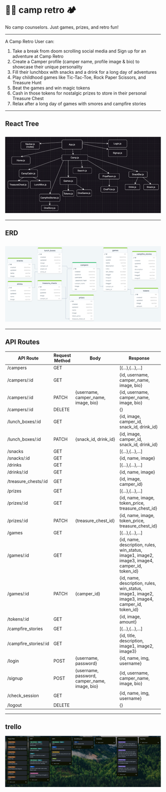 # 🌲🌖 camp retro 🏕️

No camp counselors. Just games, prizes, and retro fun!

---

A Camp Retro User can:

1. Take a break from doom scrolling social media and Sign up for an adventure at Camp Retro
2. Create a Camper profile (camper name, profile image & bio) to showcase their unique personality
3. Fill their lunchbox with snacks and a drink for a long day of adventures
4. Play childhood games like Tic-Tac-Toe, Rock Paper Scissors, and Treasure Hunt
5. Beat the games and win magic tokens
6. Cash in those tokens for nostalgic prizes to store in their personal Treasure Chest
7. Relax after a long day of games with smores and campfire stories

---

## React Tree

## <img src="images/ReactTree.png">

---

## ERD

## <img src="images/ERD.png">

---

## API Routes

| API Route             | Request Method | Body                                          | Response                                                                                        |
| --------------------- | -------------- | --------------------------------------------- | ----------------------------------------------------------------------------------------------- |
| /campers              | GET            |                                               | [{...},{...},...]                                                                               |
| /campers/:id          | GET            |                                               | {id, username, camper_name, image, bio}                                                         |
| /campers/:id          | PATCH          | {username, camper_name, image, bio}           | {id, username, camper_name, image, bio}                                                         |
| /campers/:id          | DELETE         |                                               | {}                                                                                              |
| /lunch_boxes/:id      | GET            |                                               | {id, image, camper_id, snack_id, drink_id}                                                      |
| /lunch_boxes/:id      | PATCH          | {snack_id, drink_id}                          | {id, image, camper_id, snack_id, drink_id}                                                      |
| /snacks               | GET            |                                               | [{...},{...},...]                                                                               |
| /snacks/:id           | GET            |                                               | {id, name, image}                                                                               |
| /drinks               | GET            |                                               | [{...},{...},...]                                                                               |
| /drinks/:id           | GET            |                                               | {id, name, image}                                                                               |
| /treasure_chests/:id  | GET            |                                               | {id, image, camper_id}                                                                          |
| /prizes               | GET            |                                               | [{...},{...},...]                                                                               |
| /prizes/:id           | GET            |                                               | {id, name, image, token_price, treasure_chest_id}                                               |
| /prizes/:id           | PATCH          | {treasure_chest_id}                           | {id, name, image, token_price, treasure_chest_id}                                               |
| /games                | GET            |                                               | [{...},{...},...]                                                                               |
| /games/:id            | GET            |                                               | {id, name, description, rules, win_status, image1, image2, image3, image4, camper_id, token_id} |
| /games/:id            | PATCH          | {camper_id}                                   | {id, name, description, rules, win_status, image1, image2, image3, image4, camper_id, token_id} |
| /tokens/:id           | GET            |                                               | {id, image, amount}                                                                             |
| /campfire_stories     | GET            |                                               | [{...},{...},...]                                                                               |
| /campfire_stories/:id | GET            |                                               | {id, title, description, image1, image2, image3}                                                |
| /login                | POST           | {username, password}                          | {id, name, img, username}                                                                       |
| /signup               | POST           | {username, password, camper_name, image, bio} | {id, username, camper_name, image, bio}                                                         |
| /check_session        | GET            |                                               | {id, name, img, username}                                                                       |
| /logout               | DELETE         |                                               | {}                                                                                              |

---

## trello

<img src="images/Trello.png">
